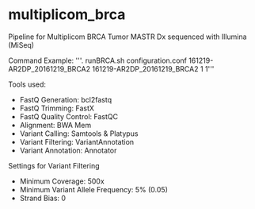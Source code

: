 # multiplicom_brca

Pipeline for Multiplicom BRCA Tumor MASTR Dx sequenced with Illumina (MiSeq)

Command Example: '''. runBRCA.sh configuration.conf 161219-AR2DP_20161219_BRCA2 161219-AR2DP_20161219_BRCA2 1 1'''

Tools used:
- FastQ Generation: bcl2fastq
- FastQ Trimming: FastX
- FastQ Quality Control: FastQC
- Alignment: BWA Mem
- Variant Calling: Samtools & Platypus
- Variant Filtering: VariantAnnotation
- Variant Annotation: Annotator

Settings for Variant Filtering
- Minimum Coverage: 500x
- Minimum Variant Allele Frequency: 5% (0.05)
- Strand Bias: 0
